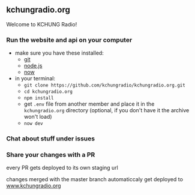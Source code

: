 ## kchungradio.org

Welcome to KCHUNG Radio! 

### Run the website and api on your computer

- make sure you have these installed:
  - [git](https://git-scm.com/downloads)
  - [node.js](https://nodejs.org)
  - [now](https://zeit.co/download)
- in your terminal:
  - `git clone https://github.com/kchungradio/kchungradio.org.git`
  - `cd kchungradio.org`
  - `npm install`
  - get `.env` file from another member and place it in the `kchungradio.org` directory (optional, if you don't have it the archive won't load)
  - `now dev`

### Chat about stuff under issues

### Share your changes with a PR

every PR gets deployed to its own staging url

changes merged with the master branch automaticcaly get deployed to www.kchungradio.org
